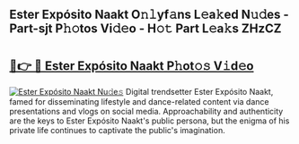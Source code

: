 ## Ester Expósito Naakt O𝚗𝚕yf𝚊ns L𝚎a𝚔ed N𝚞𝚍es - Part-sjt P𝚑𝚘tos Vi𝚍𝚎o - H𝚘𝚝 Part L𝚎a𝚔s ZHzCZ

# <h2><a href="http://kf8gcy7.oniu.top/?m=Ester+Exp%c3%b3sito+Naakt">🔗👉 🔴 Ester Expósito Naakt P𝚑ot𝚘𝚜 V𝚒d𝚎o</a></h2>

[![Ester Expósito Naakt Nu𝚍e𝚜](https://i.imgur.com/0qMVB7G.gif)](http://kf8gcy7.oniu.top/?m=Ester+Exp%c3%b3sito+Naakt)
Digital trendsetter Ester Expósito Naakt, famed for disseminating lifestyle and dance-related content via dance presentations and vlogs on social media. Approachability and authenticity are the keys to Ester Expósito Naakt's public persona, but the enigma of his private life continues to captivate the public's imagination.  
